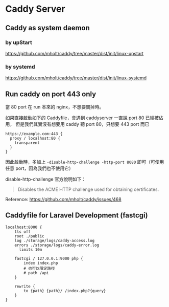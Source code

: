 <!-- TITLE: Caddy Server -->
<!-- SUBTITLE: A quick summary of Caddy Server -->

# Caddy Server

## Caddy as system daemon

### by upStart
https://github.com/mholt/caddy/tree/master/dist/init/linux-upstart

### by systemd
https://github.com/mholt/caddy/tree/master/dist/init/linux-systemd


## Run caddy on port 443 only

當 80 port 在 run 本來的 nginx，不想要關掉時。

如果直接啟動如下的 Caddyfile，會遇到 caddyserver 一直說 port 80 已經被佔用，
但是我們其實沒有想要用 caddy 聽 port 80，只想要 443 port 而已

```
https://example.com:443 {
  proxy / localhost:80 {
    transparent
  }
}
```

因此啟動時，多加上 `-disable-http-challenge -http-port 8080` 即可（可使用任意 port，因為我們也不使用它）

disable-http-challenge 官方說明如下：

> Disables the ACME HTTP challenge used for obtaining certificates.

Reference: https://github.com/mholt/caddy/issues/468


## Caddyfile for Laravel Development (fastcgi)

```
localhost:8000 {
    tls off
    root ./public
    log ./storage/logs/caddy-access.log
    errors ./storage/logs/caddy-error.log
	  limits 10m

    fastcgi / 127.0.0.1:9000 php {
        index index.php
        # 也可以限定路徑
        # path /api
    }

    rewrite {
        to {path} {path}/ /index.php?{query}
    }
}
```
